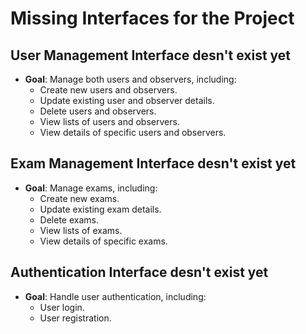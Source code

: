 # Missing Interfaces for the Project

## User Management Interface desn't exist yet
- **Goal**: Manage both users and observers, including:
  - Create new users and observers.
  - Update existing user and observer details.
  - Delete users and observers.
  - View lists of users and observers.
  - View details of specific users and observers.

## Exam Management Interface desn't exist yet
- **Goal**: Manage exams, including:
  - Create new exams.
  - Update existing exam details.
  - Delete exams.
  - View lists of exams.
  - View details of specific exams.

## Authentication Interface desn't exist yet
- **Goal**: Handle user authentication, including:
  - User login.
  - User registration.

